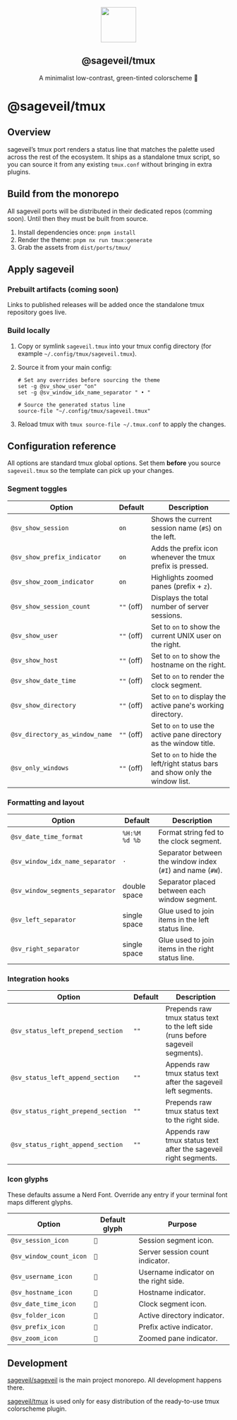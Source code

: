<p align="center">
    <img src="https://raw.githubusercontent.com/sageveil/sageveil/refs/heads/main/assets/sageveil-logo.png" width="80" />
    <h2 align="center">@sageveil/tmux</h2>
</p>

<p align="center">A minimalist low-contrast, green-tinted colorscheme 🌱</p>

# @sageveil/tmux

## Overview

sageveil’s tmux port renders a status line that matches the palette used across the rest of the ecosystem. It ships as a standalone tmux script, so you can source it from any existing `tmux.conf` without bringing in extra plugins.

## Build from the monorepo

All sageveil ports will be distributed in their dedicated repos (comming soon). Until then they must be built from source.

1. Install dependencies once: `pnpm install`
2. Render the theme: `pnpm nx run tmux:generate`
3. Grab the assets from `dist/ports/tmux/`

## Apply sageveil

### Prebuilt artifacts (coming soon)

Links to published releases will be added once the standalone tmux repository goes live.

### Build locally

1. Copy or symlink `sageveil.tmux` into your tmux config directory (for example `~/.config/tmux/sageveil.tmux`).
2. Source it from your main config:

   ```tmux
   # Set any overrides before sourcing the theme
   set -g @sv_show_user "on"
   set -g @sv_window_idx_name_separator " • "

   # Source the generated status line
   source-file "~/.config/tmux/sageveil.tmux"
   ```

3. Reload tmux with `tmux source-file ~/.tmux.conf` to apply the changes.

## Configuration reference

All options are standard tmux global options. Set them **before** you source `sageveil.tmux` so the template can pick up your changes.

### Segment toggles

| Option | Default | Description |
| --- | --- | --- |
| `@sv_show_session` | `on` | Shows the current session name (`#S`) on the left. |
| `@sv_show_prefix_indicator` | `on` | Adds the prefix icon whenever the tmux prefix is pressed. |
| `@sv_show_zoom_indicator` | `on` | Highlights zoomed panes (prefix + `z`). |
| `@sv_show_session_count` | `""` (off) | Displays the total number of server sessions. |
| `@sv_show_user` | `""` (off) | Set to `on` to show the current UNIX user on the right. |
| `@sv_show_host` | `""` (off) | Set to `on` to show the hostname on the right. |
| `@sv_show_date_time` | `""` (off) | Set to `on` to render the clock segment. |
| `@sv_show_directory` | `""` (off) | Set to `on` to display the active pane's working directory. |
| `@sv_directory_as_window_name` | `""` (off) | Set to `on` to use the active pane directory as the window title. |
| `@sv_only_windows` | `""` (off) | Set to `on` to hide the left/right status bars and show only the window list. |

### Formatting and layout

| Option | Default | Description |
| --- | --- | --- |
| `@sv_date_time_format` | `%H:%M %d %b` | Format string fed to the clock segment. |
| `@sv_window_idx_name_separator` | `·` | Separator between the window index (`#I`) and name (`#W`). |
| `@sv_window_segments_separator` | double space | Separator placed between each window segment. |
| `@sv_left_separator` | single space | Glue used to join items in the left status line. |
| `@sv_right_separator` | single space | Glue used to join items in the right status line. |

### Integration hooks

| Option | Default | Description |
| --- | --- | --- |
| `@sv_status_left_prepend_section` | `""` | Prepends raw tmux status text to the left side (runs before sageveil segments). |
| `@sv_status_left_append_section` | `""` | Appends raw tmux status text after the sageveil left segments. |
| `@sv_status_right_prepend_section` | `""` | Prepends raw tmux status text to the right side. |
| `@sv_status_right_append_section` | `""` | Appends raw tmux status text after the sageveil right segments. |

### Icon glyphs

These defaults assume a Nerd Font. Override any entry if your terminal font maps different glyphs.

| Option | Default glyph | Purpose |
| --- | --- | --- |
| `@sv_session_icon` | `󰕰` | Session segment icon. |
| `@sv_window_count_icon` | `󰕢` | Server session count indicator. |
| `@sv_username_icon` | `` | Username indicator on the right side. |
| `@sv_hostname_icon` | `󰒋` | Hostname indicator. |
| `@sv_date_time_icon` | `󰃰` | Clock segment icon. |
| `@sv_folder_icon` | `` | Active directory indicator. |
| `@sv_prefix_icon` | `󰘳` | Prefix active indicator. |
| `@sv_zoom_icon` | `󰁌` | Zoomed pane indicator. |

## Development

[sageveil/sageveil](https://github.com/sageveil/sageveil) is the main project monorepo. All development happens there.

[sageveil/tmux](https://github.com/sageveil/tmux) is used only for easy distribution of the ready-to-use tmux colorscheme plugin.

